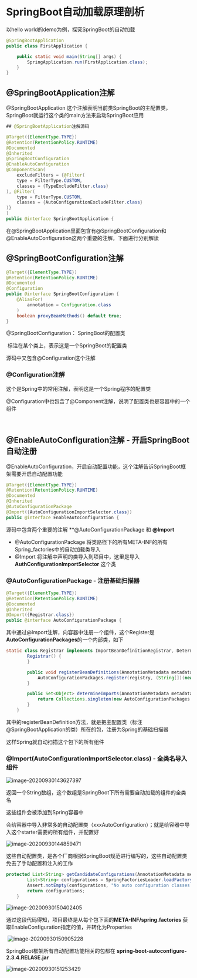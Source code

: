 # SpringBoot自动加载原理剖析



以hello world的demo为例，探究SpringBoot的自动加载

```java
@SpringBootApplication
public class FirstApplication {

    public static void main(String[] args) {
        SpringApplication.run(FirstApplication.class);
    }
}
```



## @SpringBootApplication注解



@SpringBootApplication 这个注解表明当前类SpringBoot的主配置类，SpringBoot就运行这个类的main方法来启动SpringBoot应用



```java
## @SpringBootApplication注解源码

@Target({ElementType.TYPE})
@Retention(RetentionPolicy.RUNTIME)
@Documented
@Inherited
@SpringBootConfiguration
@EnableAutoConfiguration
@ComponentScan(
    excludeFilters = {@Filter(
    type = FilterType.CUSTOM,
    classes = {TypeExcludeFilter.class}
), @Filter(
    type = FilterType.CUSTOM,
    classes = {AutoConfigurationExcludeFilter.class}
)}
)
public @interface SpringBootApplication {
```



在@SpringBootApplication里面包含有@SpringBootConfiguration和@EnableAutoConfiguration这两个重要的注解，下面进行分别解读



## @SpringBootConfiguration注解

```java
@Target({ElementType.TYPE})
@Retention(RetentionPolicy.RUNTIME)
@Documented
@Configuration
public @interface SpringBootConfiguration {
    @AliasFor(
        annotation = Configuration.class
    )
    boolean proxyBeanMethods() default true;
}
```

@SpringBootConfiguration： SpringBoot的配置类

​	标注在某个类上，表示这是一个SpringBoot的配置类



源码中又包含@Configuration这个注解

### @Configuration注解

这个是Spring中的常用注解，表明这是一个Spring程序的配置类

@Configuration中也包含了@Component注解，说明了配置类也是容器中的一个组件

​	

## @EnableAutoConfiguration注解 - 开启SpringBoot自动注册



@EnableAutoConfiguration，开启自动配置功能，这个注解告诉SpringBoot框架需要开启自动配置功能



```java
@Target({ElementType.TYPE})
@Retention(RetentionPolicy.RUNTIME)
@Documented
@Inherited
@AutoConfigurationPackage
@Import({AutoConfigurationImportSelector.class})
public @interface EnableAutoConfiguration {
```

源码中包含两个重要的注解 **@AutoConfigurationPackage 和 **@Import**

- @AutoConfigurationPackage	将类路径下的所有META-INF的所有Spring_factories中的自动加载类导入
- @Import  	将注解中声明的类导入到项目中，这里是导入 **AuthConfigurationImportSelector** 这个类



### @AutoConfigurationPackage - 注册基础扫描器

```java
@Target({ElementType.TYPE})
@Retention(RetentionPolicy.RUNTIME)
@Documented
@Inherited
@Import({Registrar.class})
public @interface AutoConfigurationPackage {
```

其中通过@Import注解，向容器中注册一个组件，这个Register是 **AutoConfigurationPackages**的一个内部类，如下

```java
static class Registrar implements ImportBeanDefinitionRegistrar, DeterminableImports {
        Registrar() {
        }

        public void registerBeanDefinitions(AnnotationMetadata metadata, BeanDefinitionRegistry registry) {
            AutoConfigurationPackages.register(registry, (String[])(new AutoConfigurationPackages.PackageImports(metadata)).getPackageNames().toArray(new String[0]));
        }

        public Set<Object> determineImports(AnnotationMetadata metadata) {
            return Collections.singleton(new AutoConfigurationPackages.PackageImports(metadata));
        }
    }
```

其中的registerBeanDefinition方法，就是把主配置类（标注@SpringBootApplication的类）所在的包，注册为Spring的基础扫描器

这样Spring就自动扫描这个包下的所有组件



### @Import(AutoConfigurationImportSelector.class) - 全类名导入组件

![image-20200930143627397](https://gitee.com/Vanni/pic-bed/raw/master/img/image-20200930143627397.png)

返回一个String数组，这个数组是SpringBoot下所有需要自动加载的组件的全类名

这些组件会被添加到Spring容器中

会给容器中导入非常多的自动配置类（xxxAutoConfiguration）；就是给容器中导入这个starter需要的所有组件，并配置好

![image-20200930144859471](https://gitee.com/Vanni/pic-bed/raw/master/img/image-20200930144859471.png)

这些自动配置类，是各个厂商根据SpringBoot规范进行编写的，这些自动配置类免去了手动配置和注入的工作

```java
protected List<String> getCandidateConfigurations(AnnotationMetadata metadata, AnnotationAttributes attributes) {
        List<String> configurations = SpringFactoriesLoader.loadFactoryNames(this.getSpringFactoriesLoaderFactoryClass(), this.getBeanClassLoader());
        Assert.notEmpty(configurations, "No auto configuration classes found in META-INF/spring.factories. If you are using a custom packaging, make sure that file is correct.");
        return configurations;
    }
```

![image-20200930150402405](https://gitee.com/Vanni/pic-bed/raw/master/img/image-20200930150402405.png)

​	通过这段代码得知，项目最终是从每个包下面的**META-INF/spring.factories** 获取EnableConfiguration指定的值，并转化为Properties

​	![image-20200930150905228](https://gitee.com/Vanni/pic-bed/raw/master/img/image-20200930150905228.png)

SpringBoot框架所有自动配置功能相关的包都在 **spring-boot-autoconfigure-2.3.4.RELASE.jar** 

![image-20200930151253429](https://gitee.com/Vanni/pic-bed/raw/master/img/image-20200930151253429.png)